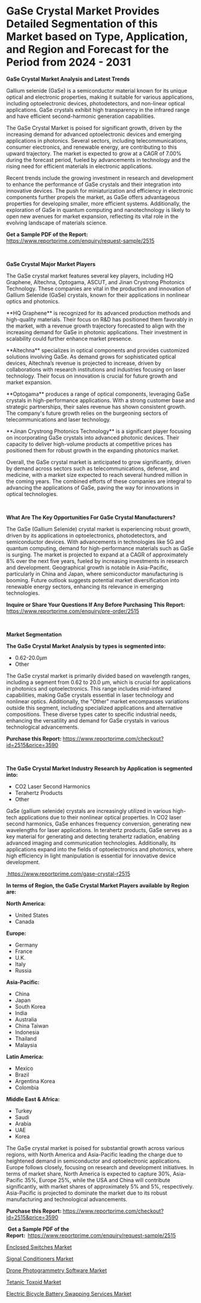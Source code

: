 <p><h1>GaSe Crystal Market Provides Detailed Segmentation of this Market based on Type, Application, and Region and Forecast for the Period from 2024 - 2031</h1></p><p><strong>GaSe Crystal Market Analysis and Latest Trends</strong></p>
<p><p>Gallium selenide (GaSe) is a semiconductor material known for its unique optical and electronic properties, making it suitable for various applications, including optoelectronic devices, photodetectors, and non-linear optical applications. GaSe crystals exhibit high transparency in the infrared range and have efficient second-harmonic generation capabilities.</p><p>The GaSe Crystal Market is poised for significant growth, driven by the increasing demand for advanced optoelectronic devices and emerging applications in photonics. Several sectors, including telecommunications, consumer electronics, and renewable energy, are contributing to this upward trajectory. The market is expected to grow at a CAGR of 7.00% during the forecast period, fueled by advancements in technology and the rising need for efficient materials in electronic applications.</p><p>Recent trends include the growing investment in research and development to enhance the performance of GaSe crystals and their integration into innovative devices. The push for miniaturization and efficiency in electronic components further propels the market, as GaSe offers advantageous properties for developing smaller, more efficient systems. Additionally, the exploration of GaSe in quantum computing and nanotechnology is likely to open new avenues for market expansion, reflecting its vital role in the evolving landscape of materials science.</p></p>
<p><strong>Get a Sample PDF of the Report:&nbsp;</strong> <a href="https://www.reportprime.com/enquiry/request-sample/2515?utm_campaign=113&utm_medium=2&utm_source=Github&utm_content=ia&utm_term=27112024&utm_id=gase-crystal">https://www.reportprime.com/enquiry/request-sample/2515</a></p>
<p>&nbsp;</p>
<p><strong>GaSe Crystal Major Market Players</strong></p>
<p><p>The GaSe crystal market features several key players, including HQ Graphene, Altechna, Optogama, ASCUT, and Jinan Crystrong Photonics Technology. These companies are vital in the production and innovation of Gallium Selenide (GaSe) crystals, known for their applications in nonlinear optics and photonics.</p><p>**HQ Graphene** is recognized for its advanced production methods and high-quality materials. Their focus on R&D has positioned them favorably in the market, with a revenue growth trajectory forecasted to align with the increasing demand for GaSe in photonic applications. Their investment in scalability could further enhance market presence.</p><p>**Altechna** specializes in optical components and provides customized solutions involving GaSe. As demand grows for sophisticated optical devices, Altechna’s revenue is projected to increase, driven by collaborations with research institutions and industries focusing on laser technology. Their focus on innovation is crucial for future growth and market expansion.</p><p>**Optogama** produces a range of optical components, leveraging GaSe crystals in high-performance applications. With a strong customer base and strategic partnerships, their sales revenue has shown consistent growth. The company's future growth relies on the burgeoning sectors of telecommunications and laser technology.</p><p>**Jinan Crystrong Photonics Technology** is a significant player focusing on incorporating GaSe crystals into advanced photonic devices. Their capacity to deliver high-volume products at competitive prices has positioned them for robust growth in the expanding photonics market.</p><p>Overall, the GaSe crystal market is anticipated to grow significantly, driven by demand across sectors such as telecommunications, defense, and medicine, with a market size expected to reach several hundred million in the coming years. The combined efforts of these companies are integral to advancing the applications of GaSe, paving the way for innovations in optical technologies.</p></p>
<p>&nbsp;</p>
<p><strong>What Are The Key Opportunities For GaSe Crystal Manufacturers?</strong></p>
<p><p>The GaSe (Gallium Selenide) crystal market is experiencing robust growth, driven by its applications in optoelectronics, photodetectors, and semiconductor devices. With advancements in technologies like 5G and quantum computing, demand for high-performance materials such as GaSe is surging. The market is projected to expand at a CAGR of approximately 8% over the next five years, fueled by increasing investments in research and development. Geographical growth is notable in Asia-Pacific, particularly in China and Japan, where semiconductor manufacturing is booming. Future outlook suggests potential market diversification into renewable energy sectors, enhancing its relevance in emerging technologies.</p></p>
<p><strong>Inquire or Share Your Questions If Any Before Purchasing This Report:</strong> <a href="https://www.reportprime.com/enquiry/pre-order/2515?utm_campaign=113&utm_medium=2&utm_source=Github&utm_content=ia&utm_term=27112024&utm_id=gase-crystal">https://www.reportprime.com/enquiry/pre-order/2515</a></p>
<p>&nbsp;</p>
<p><strong>Market Segmentation</strong></p>
<p><strong>The GaSe Crystal Market Analysis by types is segmented into:</strong></p>
<p><ul><li>0.62-20.0μm</li><li>Other</li></ul></p>
<p><p>The GaSe crystal market is primarily divided based on wavelength ranges, including a segment from 0.62 to 20.0 μm, which is crucial for applications in photonics and optoelectronics. This range includes mid-infrared capabilities, making GaSe crystals essential in laser technology and nonlinear optics. Additionally, the "Other" market encompasses variations outside this segment, including specialized applications and alternative compositions. These diverse types cater to specific industrial needs, enhancing the versatility and demand for GaSe crystals in various technological advancements.</p></p>
<p><strong>Purchase this Report:&nbsp;</strong><a href="https://www.reportprime.com/checkout?id=2515&price=3590&utm_campaign=113&utm_medium=2&utm_source=Github&utm_content=ia&utm_term=27112024&utm_id=gase-crystal">https://www.reportprime.com/checkout?id=2515&price=3590</a></p>
<p>&nbsp;</p>
<p><strong>The GaSe Crystal Market Industry Research by Application is segmented into:</strong></p>
<p><ul><li>CO2 Laser Second Harmonics</li><li>Terahertz Products</li><li>Other</li></ul></p>
<p><p>GaSe (gallium selenide) crystals are increasingly utilized in various high-tech applications due to their nonlinear optical properties. In CO2 laser second harmonics, GaSe enhances frequency conversion, generating new wavelengths for laser applications. In terahertz products, GaSe serves as a key material for generating and detecting terahertz radiation, enabling advanced imaging and communication technologies. Additionally, its applications expand into the fields of optoelectronics and photonics, where high efficiency in light manipulation is essential for innovative device development.</p></p>
<p><a href="https://www.reportprime.com/gase-crystal-r2515?utm_campaign=113&utm_medium=2&utm_source=Github&utm_content=ia&utm_term=27112024&utm_id=gase-crystal">&nbsp;https://www.reportprime.com/gase-crystal-r2515</a></p>
<p><strong>In terms of Region, the GaSe Crystal Market Players available by Region are:</strong></p>
<p>
    <p> <strong> North America: </strong>
        <ul>
            <li>United States</li>
            <li>Canada</li>
        </ul>
        </p> 
    <p> <strong> Europe: </strong>
        <ul>
            <li>Germany</li>
            <li>France</li>
            <li>U.K.</li>
            <li>Italy</li>
            <li>Russia</li>
        </ul>
        </p> 
    <p> <strong> Asia-Pacific: </strong>
        <ul>
            <li>China</li>
            <li>Japan</li>
            <li>South Korea</li>
            <li>India</li>
            <li>Australia</li>
            <li>China Taiwan</li>
            <li>Indonesia</li>
            <li>Thailand</li>
            <li>Malaysia</li>
        </ul>
        </p> 
    <p> <strong> Latin America: </strong>
        <ul>
            <li>Mexico</li>
            <li>Brazil</li>
            <li>Argentina Korea</li>
            <li>Colombia</li>
        </ul>
        </p> 
    <p> <strong> Middle East & Africa: </strong>
        <ul>
            <li>Turkey</li>
            <li>Saudi</li>
            <li>Arabia</li>
            <li>UAE</li>
            <li>Korea</li>
        </ul>
    </p>
    </p>
<p><p>The GaSe crystal market is poised for substantial growth across various regions, with North America and Asia-Pacific leading the charge due to heightened demand in semiconductor and optoelectronic applications. Europe follows closely, focusing on research and development initiatives. In terms of market share, North America is expected to capture 30%, Asia-Pacific 35%, Europe 25%, while the USA and China will contribute significantly, with market shares of approximately 5% and 5%, respectively. Asia-Pacific is projected to dominate the market due to its robust manufacturing and technological advancements.</p></p>
<p><strong>Purchase this Report: </strong><a href="https://www.reportprime.com/checkout?id=2515&price=3590&utm_campaign=113&utm_medium=2&utm_source=Github&utm_content=ia&utm_term=27112024&utm_id=gase-crystal">https://www.reportprime.com/checkout?id=2515&price=3590</a></p>
<p>&nbsp;<strong>Get a Sample PDF of the Report:&nbsp;&nbsp;</strong><a href="https://www.reportprime.com/enquiry/request-sample/2515?utm_campaign=113&utm_medium=2&utm_source=Github&utm_content=ia&utm_term=27112024&utm_id=gase-crystal">https://www.reportprime.com/enquiry/request-sample/2515</a></p>
<p><strong></strong></p>
<p><p><a href="https://github.com/BellAuer/Market-Research-Report-List-1/blob/main/enclosed-switches-market.md?utm_campaign=113&utm_medium=2&utm_source=Github&utm_content=ia&utm_term=27112024&utm_id=gase-crystal">Enclosed Switches Market</a></p><p><a href="https://github.com/SamiaChowdhury801/Market-Research-Report-List-1/blob/main/signal-conditioners-market.md?utm_campaign=113&utm_medium=2&utm_source=Github&utm_content=ia&utm_term=27112024&utm_id=gase-crystal">Signal Conditioners Market</a></p><p><a href="https://www.linkedin.com/pulse/in-depth-drone-photogrammetry-software-market-report-size-3cvxf?utm_campaign=113&utm_medium=2&utm_source=Github&utm_content=ia&utm_term=27112024&utm_id=gase-crystal">Drone Photogrammetry Software Market</a></p><p><a href="https://issuu.com/reportprime-2/docs/tetanic-toxoid-market-size-2030.ppt_cad39fe8ae52c2?utm_campaign=113&utm_medium=2&utm_source=Github&utm_content=ia&utm_term=27112024&utm_id=gase-crystal">Tetanic Toxoid Market</a></p><p><a href="https://issuu.com/reportprime-2/docs/electric-bicycle-battery-swapping-s_fd6aedc75033d8?utm_campaign=113&utm_medium=2&utm_source=Github&utm_content=ia&utm_term=27112024&utm_id=gase-crystal">Electric Bicycle Battery Swapping Services Market</a></p></p>